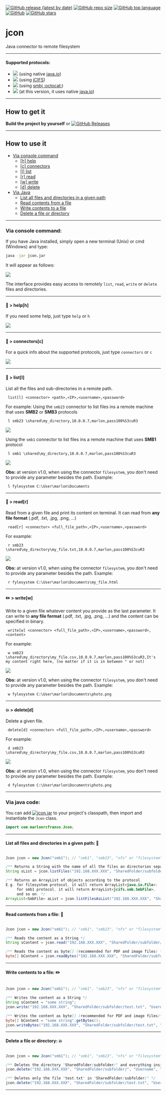 [![GitHub release (latest by date)](https://img.shields.io/github/v/release/marlonrcfranco/jcon)](https://github.com/marlonrcfranco/jcon/releases)
[![GitHub repo size](https://img.shields.io/github/repo-size/marlonrcfranco/jcon)](https://github.com/marlonrcfranco/jcon)
[![GitHub top language](https://img.shields.io/github/languages/top/marlonrcfranco/jcon)](https://github.com/marlonrcfranco/jcon)
[![GitHub](https://img.shields.io/github/license/marlonrcfranco/jcon)](https://github.com/marlonrcfranco/jcon/blob/master/LICENSE)
[![GitHub stars](https://img.shields.io/github/stars/marlonrcfranco/jcon?style=social)](https://github.com/marlonrcfranco/jcon/stargazers)

# jcon
Java connector to remote filesystem
****
#### Supported protocols:
- [![](https://img.shields.io/badge/filesystem-local-green)](../master/src/main/java/com/marlonrcfranco/JconFileSystem.java) (using native [java.io](https://docs.oracle.com/javase/7/docs/api/java/io/package-summary.html))
- [![](https://img.shields.io/badge/smb1-remote-blue)](../master/src/main/java/com/marlonrcfranco/JconSMB1.java) (using [jCIFS](https://www.jcifs.org/))
- [![](https://img.shields.io/badge/smb23-remote-blue)](../master/src/main/java/com/marlonrcfranco/JconSMB23.java) (using [smbj :octocat:](https://github.com/hierynomus/smbj))
- [![](https://img.shields.io/badge/nfs-remote-blue)](../master/src/main/java/com/marlonrcfranco/JconNFS.java) (at this version, it uses native [java.io](https://docs.oracle.com/javase/7/docs/api/java/io/package-summary.html))

****
## How to get it
**Build the project by yourself** or [![GitHub Releases](https://img.shields.io/github/downloads/marlonrcfranco/jcon/v1.0/total)](https://github.com/marlonrcfranco/jcon/releases/download/v1.0/jcon.jar "Click to download the .jar")

****
## How to use it

* [Via console command](#via_cmd)
  * [\[h\] help](#c_help)
  * [\[c\] connectors](#c_connectors)
  * [\[l\] list](#c_list)
  * [\[r\] read](#c_read)
  * [\[w\] write](#c_write)
  * [\[d\] delete](#c_delete)
* [Via Java](#via_java)
  * [List all files and directories in a given path](#j_list)
  * [Read contents from a file](#j_read)
  * [Write contents to a file](#j_write)
  * [Delete a file or directory](#j_delete)

<a name="via_cmd"></a>
**** 

### Via console command:
If you have Java installed, simply open a new terminal (Unix) or cmd (Windows) and type:
```bash
java -jar jcon.jar
```
It will appear as follows:

<img src="https://raw.githubusercontent.com/marlonrcfranco/jcon/master/img/jcon01.png">

The interface provides easy access to remotely `list`, `read`, `write` or `delete` files and directories. 

<a name="c_help"></a>
****
#### :thinking: > help[h]
If you need some help, just type `help` or `h`

<img src="https://raw.githubusercontent.com/marlonrcfranco/jcon/master/img/jcon02.png">

<a name="c_connectors"></a>
****
#### :electric_plug: > connectors[c]
For a quick info about the supported protocols, just type `connectors` or `c`

<img src="https://raw.githubusercontent.com/marlonrcfranco/jcon/master/img/jcon03.png">

<a name="c_list"></a>
****
#### :open_file_folder: > list[l]
List all the files and sub-directories in a remote path. 
```
 list[l] <connector> <path>,<IP>,<username>,<password>
```
For example:
Using the `smb23` connector to list files ins a remote machine that uses **SMB2** or **SMB3** protocols
```
 l smb23 \shared\my_directory,10.0.0.7,marlon,pass100%S3cuR3
```
<img src="https://raw.githubusercontent.com/marlonrcfranco/jcon/master/img/jcon04.png">

Using the `smb1` connector to list files ins a remote machine that uses **SMB1** protocol
```
 l smb1 \shared\my_directory,10.0.0.7,marlon,pass100%S3cuR3
```
<img src="https://raw.githubusercontent.com/marlonrcfranco/jcon/master/img/jcon09.png">


**Obs:** at version v1.0, when using the connector `filesystem`, you don't need to provide any parameter besides the path.
Example:
```
 l fylesystem C:\User\marlon\Documents
```

<a name="c_read"></a>
****
#### :page_with_curl: > read[r]
Read from a given file and print its content on terminal.
It can read from  **any file format** (.pdf, .txt, .jpg, .png, ...)

```
 read[r] <connector> <full_file_path>,<IP>,<username>,<password>
```
For example:
```
 r smb23 \shared\my_directory\my_file.txt,10.0.0.7,marlon,pass100%S3cuR3
```

<img src="https://raw.githubusercontent.com/marlonrcfranco/jcon/master/img/jcon07.png">

**Obs:** at version v1.0, when using the connector `filesystem`, you don't need to provide any parameter besides the path.
Example:
```
 r fylesystem C:\User\marlon\Documents\my_file.html
```

<a name="c_write"></a>
****
#### :pencil2: > write[w]
Write to a given file whatever content you provide as the last parameter.
It can write to **any file format** (.pdf, .txt, .jpg, .png, ...) and the content can be specified in binary.

```
 write[w] <connector> <full_file_path>,<IP>,<username>,<password>,<content>
```
For example:
```
 w smb23 \shared\my_directory\my_file.csv,10.0.0.7,marlon,pass100%S3cuR3,It's my content right here, (no matter if it is in between " or not)
```

<img src="https://raw.githubusercontent.com/marlonrcfranco/jcon/master/img/jcon05.png">

**Obs:** at version v1.0, when using the connector `filesystem`, you don't need to provide any parameter besides the path.
Example:
```
 w fylesystem C:\User\marlon\Documents\photo.png
```

<a name="c_delete"></a>
****
#### :boom: > delete[d]
Delete a given file.

```
 delete[d] <connector> <full_file_path>,<IP>,<username>,<password>
```
For example:
```
 d smb23 \shared\my_directory\my_file.csv,10.0.0.7,marlon,pass100%S3cuR3
```

<img src="https://raw.githubusercontent.com/marlonrcfranco/jcon/master/img/jcon08.png">

**Obs:** at version v1.0, when using the connector `filesystem`, you don't need to provide any parameter besides the path.
Example:
```
 d fylesystem C:\User\marlon\Documents\photo.png
```

<a name="via_java"></a>
****
### Via java code:
You can add [![jcon.jar](https://img.shields.io/badge/jcon-.jar-blie)](https://github.com/marlonrcfranco/jcon/releases/download/v1.0/jcon.jar "Click to download the .jar") to your project's classpath, then import and instantiate the `Jcon` class.
```java
import com.marlonrcfranco.Jcon;
```

<a name="j_list"></a>
****
#### List all files and directories in a given path: :open_file_folder:
```java

Jcon jcon = new Jcon("smb1"); // "smb1", "smb23", "nfs" or "filesystem"

/** Returns a String with the name of all the files an directories separated by "\n" */
String sList = jcon.listFiles("192.168.XXX.XXX", "SharedFolder/subfolder/", "Username", "Password");

/** Returns an ArrayList of objects according to the protocol. 
E.g. for filesystem protocol, it will return ArrayList<java.io.File>; 
     for smb1 protocol, it will return ArrayList<jcifs.smb.SmbFile>, 
     and so on. */
ArrayList<SmbFile> aList = jcon.listFilesAsList("192.168.XXX.XXX", "SharedFolder/subfolder/", "Username", "Password");

```

<a name="j_read"></a>
****
#### Read contents from a file: :page_with_curl:
```java

Jcon jcon = new Jcon("smb1"); // "smb1", "smb23", "nfs" or "filesystem"

/** Reads the content as a String */
String sContent = jcon.read("192.168.XXX.XXX", "SharedFolder/subfolder/test.txt", "Username", "Password");

/** Reads the content as byte[] (recommended for PDF and image files) */
byte[] bContent = jcon.readBytes("192.168.XXX.XXX", "SharedFolder/subfolder/test.txt", "Username", "Password");
```

<a name="j_write"></a>
****
#### Write contents to a file: :pencil2:
```java

Jcon jcon = new Jcon("smb1"); // "smb1", "smb23", "nfs" or "filesystem"

/** Writes the content as a String */
String sContent = "some string";
jcon.write("192.168.XXX.XXX", "SharedFolder/subfolder/test.txt", "Username", "Password", sContent);

/** Writes the content as byte[] (recommended for PDF and image files)*/
byte[] bContent = "some string".getBytes();
jcon.writeBytes("192.168.XXX.XXX", "SharedFolder/subfolder/test.txt", "Username", "Password", bContent);

```

<a name="j_delete"></a>
****
#### Delete a file or directory: :boom:
```java

Jcon jcon = new Jcon("smb1"); // "smb1", "smb23", "nfs" or "filesystem"

/** Deletes the directory "SharedFolder/subfolder/" and everything inside it */
jcon.delete("192.168.XXX.XXX", "SharedFolder/subfolder/", "Username", "Password");

/** Deletes only the file "test.txt" in "SharedFolder/subfolder/" */
jcon.delete("192.168.XXX.XXX", "SharedFolder/subfolder/test.txt", "Username", "Password");

```

****




